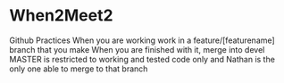 # When2Meet2
Github Practices
When you are working work in a feature/[featurename] branch that you make
When you are finished with it, merge into devel
MASTER is restricted to working and tested code only and Nathan is the only one able to merge to that branch


